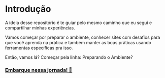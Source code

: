 # Introdução
A ideia desse repositório é te guiar pelo mesmo caminho que eu segui e compartilhar minhas experiências.

Vamos começar por preparar o ambiente, conhecer sites com desafios para que você aprenda na prática e também manter as boas práticas usando ferramentas específicas pra isso.

Então, vamos lá? Começar pela linha: Preparando o Ambiente?

### [Embarque nessa jornada! :train:](https://github.com/danlongname/rubi-sobre-trilhos/tree/main/linha-preparando_o_ambiente)
